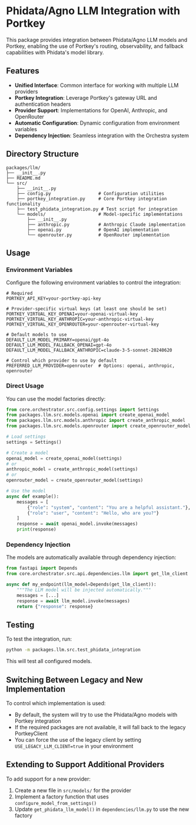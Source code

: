# Phidata/Agno LLM Integration with Portkey

This package provides integration between Phidata/Agno LLM models and Portkey, enabling the use of Portkey's routing, observability, and fallback capabilities with Phidata's model library.

## Features

- **Unified Interface**: Common interface for working with multiple LLM providers
- **Portkey Integration**: Leverage Portkey's gateway URL and authentication headers
- **Provider Support**: Implementations for OpenAI, Anthropic, and OpenRouter
- **Automatic Configuration**: Dynamic configuration from environment variables
- **Dependency Injection**: Seamless integration with the Orchestra system

## Directory Structure

```
packages/llm/
├── __init__.py
├── README.md
└── src/
    ├── __init__.py
    ├── config.py                  # Configuration utilities
    ├── portkey_integration.py     # Core Portkey integration functionality
    ├── test_phidata_integration.py # Test script for integration
    └── models/                    # Model-specific implementations
        ├── __init__.py
        ├── anthropic.py           # Anthropic Claude implementation
        ├── openai.py              # OpenAI implementation 
        └── openrouter.py          # OpenRouter implementation
```

## Usage

### Environment Variables

Configure the following environment variables to control the integration:

```
# Required
PORTKEY_API_KEY=your-portkey-api-key

# Provider-specific virtual keys (at least one should be set)
PORTKEY_VIRTUAL_KEY_OPENAI=your-openai-virtual-key
PORTKEY_VIRTUAL_KEY_ANTHROPIC=your-anthropic-virtual-key
PORTKEY_VIRTUAL_KEY_OPENROUTER=your-openrouter-virtual-key

# Default models to use
DEFAULT_LLM_MODEL_PRIMARY=openai/gpt-4o
DEFAULT_LLM_MODEL_FALLBACK_OPENAI=gpt-4o
DEFAULT_LLM_MODEL_FALLBACK_ANTHROPIC=claude-3-5-sonnet-20240620

# Control which provider to use by default
PREFERRED_LLM_PROVIDER=openrouter  # Options: openai, anthropic, openrouter
```

### Direct Usage

You can use the model factories directly:

```python
from core.orchestrator.src.config.settings import Settings
from packages.llm.src.models.openai import create_openai_model
from packages.llm.src.models.anthropic import create_anthropic_model
from packages.llm.src.models.openrouter import create_openrouter_model

# Load settings
settings = Settings()

# Create a model
openai_model = create_openai_model(settings)
# or
anthropic_model = create_anthropic_model(settings)
# or
openrouter_model = create_openrouter_model(settings)

# Use the model
async def example():
    messages = [
        {"role": "system", "content": "You are a helpful assistant."},
        {"role": "user", "content": "Hello, who are you?"}
    ]
    response = await openai_model.invoke(messages)
    print(response)
```

### Dependency Injection

The models are automatically available through dependency injection:

```python
from fastapi import Depends
from core.orchestrator.src.api.dependencies.llm import get_llm_client

async def my_endpoint(llm_model=Depends(get_llm_client)):
    """The LLM model will be injected automatically."""
    messages = [...]
    response = await llm_model.invoke(messages)
    return {"response": response}
```

## Testing

To test the integration, run:

```bash
python -m packages.llm.src.test_phidata_integration
```

This will test all configured models.

## Switching Between Legacy and New Implementation

To control which implementation is used:

- By default, the system will try to use the Phidata/Agno models with Portkey integration
- If the required packages are not available, it will fall back to the legacy PortkeyClient
- You can force the use of the legacy client by setting `USE_LEGACY_LLM_CLIENT=true` in your environment

## Extending to Support Additional Providers

To add support for a new provider:

1. Create a new file in `src/models/` for the provider
2. Implement a factory function that uses `configure_model_from_settings()` 
3. Update `get_phidata_llm_model()` in `dependencies/llm.py` to use the new factory
